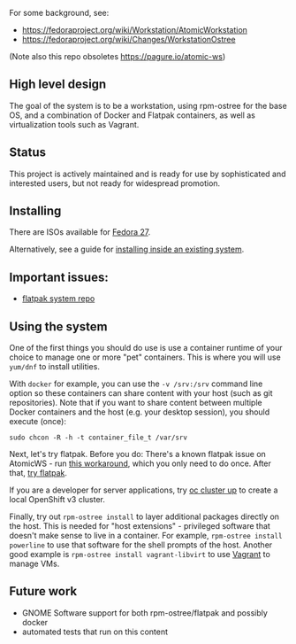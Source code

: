For some background, see:

 - https://fedoraproject.org/wiki/Workstation/AtomicWorkstation
 - https://fedoraproject.org/wiki/Changes/WorkstationOstree
 
(Note also this repo obsoletes https://pagure.io/atomic-ws)

High level design
-----------------

The goal of the system is to be a workstation, using
rpm-ostree for the base OS, and a combination of
Docker and Flatpak containers, as well as virtualization
tools such as Vagrant.

Status
------

This project is actively maintained and is ready for use
by sophisticated and interested users, but not ready
for widespread promotion.

Installing
------------

There are ISOs available for [Fedora 27](https://dl.fedoraproject.org/pub/fedora/linux/releases/27/WorkstationOstree/x86_64/iso/).

Alternatively, see a guide for [installing inside an existing system](README-install-inside.md).

Important issues:
-----------------------

 - [flatpak system repo](https://github.com/flatpak/flatpak/issues/113#issuecomment-247022006)

Using the system
--------------------

One of the first things you should do use is use a container runtime of your
choice to manage one or more "pet" containers.  This is where you will use
`yum/dnf` to install utilities.

With `docker` for example, you can use the `-v /srv:/srv` command line option so
these containers can share content with your host (such as git repositories).
Note that if you want to share content between multiple Docker containers and
the host (e.g. your desktop session), you should execute (once):

```
sudo chcon -R -h -t container_file_t /var/srv
```

Next, let's try flatpak. Before you do: There's a known flatpak issue on
AtomicWS - run [this workaround](https://github.com/flatpak/flatpak/issues/113#issuecomment-247022006),
which you only need to do once. After that, [try flatpak](http://flatpak.org/apps.html).

If you are a developer for server applications,
try [oc cluster up](https://github.com/openshift/origin/blob/master/docs/cluster_up_down.md) to
create a local OpenShift v3 cluster.

Finally, try out `rpm-ostree install` to layer additional packages directly on
the host. This is needed for "host extensions" - privileged software that
doesn't make sense to live in a container. For example, `rpm-ostree install
powerline` to use that software for the shell prompts of the host.  Another
good example is `rpm-ostree install vagrant-libvirt` to use [Vagrant](https://www.vagrantup.com/)
to manage VMs.

Future work
-----------

 - GNOME Software support for both rpm-ostree/flatpak and possibly docker
 - automated tests that run on this content
